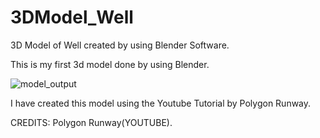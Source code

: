 # 3DModel_Well
3D Model of Well created by using Blender Software.

This is my first 3d model done by using Blender.

![model_output](https://user-images.githubusercontent.com/53465280/148071063-db29ecd1-a90d-4f89-91de-9a82f630b297.png)

I have created this model using the Youtube Tutorial by Polygon Runway.


CREDITS: Polygon Runway(YOUTUBE).
